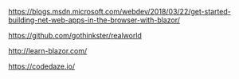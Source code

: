 

https://blogs.msdn.microsoft.com/webdev/2018/03/22/get-started-building-net-web-apps-in-the-browser-with-blazor/

https://github.com/gothinkster/realworld

http://learn-blazor.com/

https://codedaze.io/

